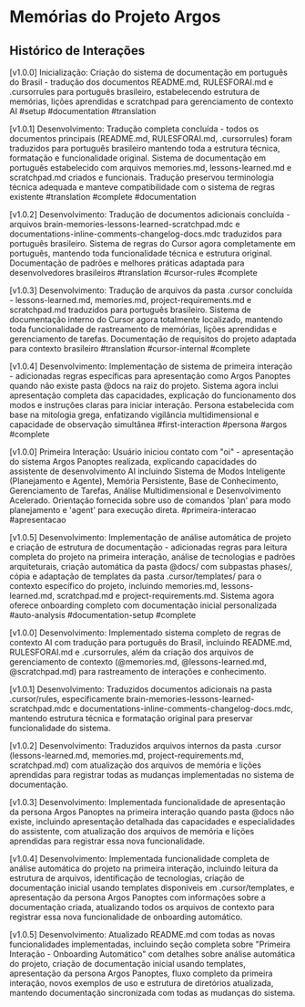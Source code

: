 # Memórias do Projeto Argos

## Histórico de Interações

[v1.0.0] Inicialização: Criação do sistema de documentação em português do Brasil - tradução dos documentos README.md, RULESFORAI.md e .cursorrules para português brasileiro, estabelecendo estrutura de memórias, lições aprendidas e scratchpad para gerenciamento de contexto AI #setup #documentation #translation

[v1.0.1] Desenvolvimento: Tradução completa concluída - todos os documentos principais (README.md, RULESFORAI.md, .cursorrules) foram traduzidos para português brasileiro mantendo toda a estrutura técnica, formatação e funcionalidade original. Sistema de documentação em português estabelecido com arquivos memories.md, lessons-learned.md e scratchpad.md criados e funcionais. Tradução preservou terminologia técnica adequada e manteve compatibilidade com o sistema de regras existente #translation #complete #documentation

[v1.0.2] Desenvolvimento: Tradução de documentos adicionais concluída - arquivos brain-memories-lessons-learned-scratchpad.mdc e documentations-inline-comments-changelog-docs.mdc traduzidos para português brasileiro. Sistema de regras do Cursor agora completamente em português, mantendo toda funcionalidade técnica e estrutura original. Documentação de padrões e melhores práticas adaptada para desenvolvedores brasileiros #translation #cursor-rules #complete

[v1.0.3] Desenvolvimento: Tradução de arquivos da pasta .cursor concluída - lessons-learned.md, memories.md, project-requirements.md e scratchpad.md traduzidos para português brasileiro. Sistema de documentação interno do Cursor agora totalmente localizado, mantendo toda funcionalidade de rastreamento de memórias, lições aprendidas e gerenciamento de tarefas. Documentação de requisitos do projeto adaptada para contexto brasileiro #translation #cursor-internal #complete

[v1.0.4] Desenvolvimento: Implementação de sistema de primeira interação - adicionadas regras específicas para apresentação como Argos Panoptes quando não existe pasta @docs na raiz do projeto. Sistema agora inclui apresentação completa das capacidades, explicação do funcionamento dos modos e instruções claras para iniciar interação. Persona estabelecida com base na mitologia grega, enfatizando vigilância multidimensional e capacidade de observação simultânea #first-interaction #persona #argos #complete 

[v1.0.0] Primeira Interação: Usuário iniciou contato com "oi" - apresentação do sistema Argos Panoptes realizada, explicando capacidades do assistente de desenvolvimento AI incluindo Sistema de Modos Inteligente (Planejamento e Agente), Memória Persistente, Base de Conhecimento, Gerenciamento de Tarefas, Análise Multidimensional e Desenvolvimento Acelerado. Orientação fornecida sobre uso de comandos 'plan' para modo planejamento e 'agent' para execução direta. #primeira-interacao #apresentacao

[v1.0.5] Desenvolvimento: Implementação de análise automática de projeto e criação de estrutura de documentação - adicionadas regras para leitura completa do projeto na primeira interação, análise de tecnologias e padrões arquiteturais, criação automática da pasta @docs/ com subpastas phases/, cópia e adaptação de templates da pasta .cursor/templates/ para o contexto específico do projeto, incluindo memories.md, lessons-learned.md, scratchpad.md e project-requirements.md. Sistema agora oferece onboarding completo com documentação inicial personalizada #auto-analysis #documentation-setup #complete 

[v1.0.0] Desenvolvimento: Implementado sistema completo de regras de contexto AI com tradução para português do Brasil, incluindo README.md, RULESFORAI.md e .cursorrules, além da criação dos arquivos de gerenciamento de contexto (@memories.md, @lessons-learned.md, @scratchpad.md) para rastreamento de interações e conhecimento.

[v1.0.1] Desenvolvimento: Traduzidos documentos adicionais na pasta .cursor/rules, especificamente brain-memories-lessons-learned-scratchpad.mdc e documentations-inline-comments-changelog-docs.mdc, mantendo estrutura técnica e formatação original para preservar funcionalidade do sistema.

[v1.0.2] Desenvolvimento: Traduzidos arquivos internos da pasta .cursor (lessons-learned.md, memories.md, project-requirements.md, scratchpad.md) com atualização dos arquivos de memória e lições aprendidas para registrar todas as mudanças implementadas no sistema de documentação.

[v1.0.3] Desenvolvimento: Implementada funcionalidade de apresentação da persona Argos Panoptes na primeira interação quando pasta @docs não existe, incluindo apresentação detalhada das capacidades e especialidades do assistente, com atualização dos arquivos de memória e lições aprendidas para registrar essa nova funcionalidade.

[v1.0.4] Desenvolvimento: Implementada funcionalidade completa de análise automática do projeto na primeira interação, incluindo leitura da estrutura de arquivos, identificação de tecnologias, criação de documentação inicial usando templates disponíveis em .cursor/templates, e apresentação da persona Argos Panoptes com informações sobre a documentação criada, atualizando todos os arquivos de contexto para registrar essa nova funcionalidade de onboarding automático.

[v1.0.5] Desenvolvimento: Atualizado README.md com todas as novas funcionalidades implementadas, incluindo seção completa sobre "Primeira Interação - Onboarding Automático" com detalhes sobre análise automática do projeto, criação de documentação inicial usando templates, apresentação da persona Argos Panoptes, fluxo completo da primeira interação, novos exemplos de uso e estrutura de diretórios atualizada, mantendo documentação sincronizada com todas as mudanças do sistema. 
